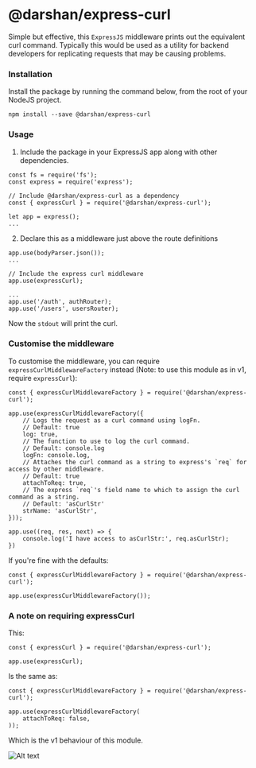 # @darshan/express-curl

Simple but effective, this `ExpressJS` middleware prints out the equivalent curl command. Typically this would be used as a utility for backend developers for replicating requests that may be causing problems.

### Installation

Install the package by running the command below, from the root of your NodeJS project.

`npm install --save @darshan/express-curl`

### Usage

1. Include the package in your ExpressJS app along with other dependencies.

```
const fs = require('fs');
const express = require('express');

// Include @darshan/express-curl as a dependency
const { expressCurl } = require('@darshan/express-curl');

let app = express();
...
```

2. Declare this as a middleware just above the route definitions

```
app.use(bodyParser.json());
...

// Include the express curl middleware
app.use(expressCurl);

...
app.use('/auth', authRouter);
app.use('/users', usersRouter);
```

Now the `stdout` will print the curl.

### Customise the middleware

To customise the middleware, you can require `expressCurlMiddlewareFactory` instead (Note: to use this module as in v1, require `expressCurl`):

```
const { expressCurlMiddlewareFactory } = require('@darshan/express-curl');

app.use(expressCurlMiddlewareFactory({
    // Logs the request as a curl command using logFn.
    // Default: true
    log: true,
    // The function to use to log the curl command.
    // Default: console.log
    logFn: console.log,
    // Attaches the curl command as a string to express's `req` for access by other middleware.
    // Default: true
    attachToReq: true,
    // The express `req`'s field name to which to assign the curl command as a string.
    // Default: 'asCurlStr'
    strName: 'asCurlStr',
}));

app.use((req, res, next) => {
    console.log('I have access to asCurlStr:', req.asCurlStr);
})
```

If you're fine with the defaults:

```
const { expressCurlMiddlewareFactory } = require('@darshan/express-curl');

app.use(expressCurlMiddlewareFactory());
```

### A note on requiring expressCurl

This:

```
const { expressCurl } = require('@darshan/express-curl');

app.use(expressCurl);
```

Is the same as:

```
const { expressCurlMiddlewareFactory } = require('@darshan/express-curl');

app.use(expressCurlMiddlewareFactory(
    attachToReq: false,
));
```

Which is the v1 behaviour of this module.

![Alt text](https://i.imgur.com/DHTTrj9.png 'curl')
